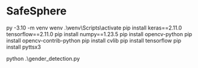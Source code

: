# SafeSphere
py -3.10 -m venv wenv
.\wenv\Scripts\activate
pip install keras==2.11.0 tensorflow==2.11.0
pip install numpy==1.23.5
pip install opencv-python
pip install opencv-contrib-python
pip install cvlib
pip install tensorflow
pip install pyttsx3

python .\gender_detection.py  